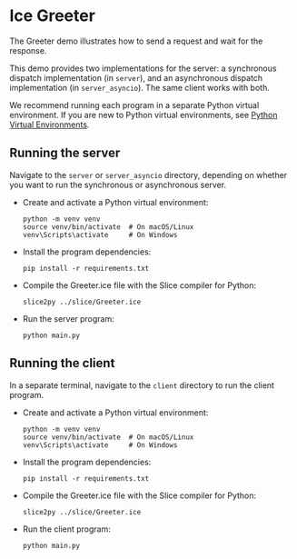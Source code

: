 # Ice Greeter

The Greeter demo illustrates how to send a request and wait for the response.

This demo provides two implementations for the server: a synchronous dispatch implementation (in `server`), and an
asynchronous dispatch implementation (in `server_asyncio`). The same client works with both.

We recommend running each program in a separate Python virtual environment. If you are new to Python virtual
environments, see [Python Virtual Environments].

## Running the server

Navigate to the `server` or `server_asyncio` directory, depending on whether you want to run the synchronous or
asynchronous server.

- Create and activate a Python virtual environment:

    ```shell
    python -m venv venv
    source venv/bin/activate  # On macOS/Linux
    venv\Scripts\activate     # On Windows
    ```

- Install the program dependencies:

    ```shell
    pip install -r requirements.txt
    ```

- Compile the Greeter.ice file with the Slice compiler for Python:

    ```shell
    slice2py ../slice/Greeter.ice
    ```

- Run the server program:

    ```shell
    python main.py
    ```

## Running the client

In a separate terminal, navigate to the `client` directory to run the client program.

- Create and activate a Python virtual environment:

    ```shell
    python -m venv venv
    source venv/bin/activate  # On macOS/Linux
    venv\Scripts\activate     # On Windows
    ```

- Install the program dependencies:

    ```shell
    pip install -r requirements.txt
    ```

- Compile the Greeter.ice file with the Slice compiler for Python:

    ```shell
    slice2py ../slice/Greeter.ice
    ```

- Run the client program:

    ```shell
    python main.py
    ```

[Python Virtual Environments]: https://docs.python.org/3/tutorial/venv.html
